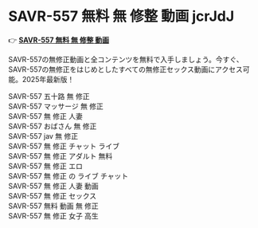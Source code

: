 # SAVR-557 無料 無 修整 動画 jcrJdJ

👉 [**SAVR-557 無料 無 修整 動画**](https://javleaks.cc?utm_medium=jp)

SAVR-557の無修正動画と全コンテンツを無料で入手しましょう。今すぐ、SAVR-557の無修正をはじめとしたすべての無修正セックス動画にアクセス可能。2025年最新版！

SAVR-557 五十路 無 修正<br>
SAVR-557 マッサージ 無 修正<br>
SAVR-557 無 修正 人妻<br>
SAVR-557 おばさん 無 修正<br>
SAVR-557 jav 無 修正<br>
SAVR-557 無 修正 チャット ライブ<br>
SAVR-557 無 修正 アダルト 無料<br>
SAVR-557 無 修正 エロ<br>
SAVR-557 無 修正 の ライブ チャット<br>
SAVR-557 無 修正 人妻 動画<br>
SAVR-557 無 修正 セックス<br>
SAVR-557 無料 動画 無 修正<br>
SAVR-557 無 修正 女子 高生<br>
